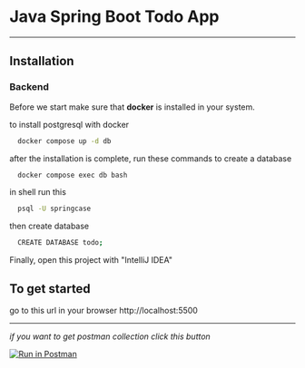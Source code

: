 # Java Spring Boot Todo App

--------
## Installation

### Backend
Before we start make sure that **docker** is installed in your system.

to install postgresql with docker
```bash
  docker compose up -d db
```

after the installation is complete, run these commands to create a database

```bash
  docker compose exec db bash
```
in shell run this
```bash
  psql -U springcase
```

then create database
```bash
  CREATE DATABASE todo;
```

Finally, open this project with "IntelliJ IDEA"

## To get started

go to this url in your browser http://localhost:5500

-----
*if you want to get postman collection click this button*

[![Run in Postman](https://run.pstmn.io/button.svg)](https://app.getpostman.com/run-collection/14338677-e6289786-3f11-44af-a170-30ace80785c3?action=collection%2Ffork&collection-url=entityId%3D14338677-e6289786-3f11-44af-a170-30ace80785c3%26entityType%3Dcollection%26workspaceId%3Ded128ba6-2cb9-40ef-925b-9fe50c14e4bf)